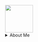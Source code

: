 <img height="90px" src="https://gist.githubusercontent.com/pjhampton/e0867e2327eab63e6772df9ee1250661/raw/b62b85e17ba62459c4c2f37e3d6314407d576f9f/nyancat.gif" />


<details><summary>About Me</summary>
<p>

  <ul>
    <li>I'm a Full-Stack Engineer - leaning to the backend.</li>
    <li>I <a href="https://fs.blog/brain-food/april-24-2022/">practice kindness</a> and gratitude in all aspects in life.</li> 
    <li>My current work is focused on the confluence of <a href="https://www.elastic.co/observability">observability</a> and <a href="https://www.elastic.co/security">security</a>.</li>
    <li>I favour <a href="https://boringtechnology.club/">boring technology</a>, evolutionary design, and test-driven development.</li>
    <li>I enjoy hacking on data-intensive platforms, distributed systems, and database internals.</li>
    <li>My approach to technical problems is reductionist, and I like to reason from <a href="https://fs.blog/first-principles/">first principles</a>.</li>
  </ul>

</p>
</details>
